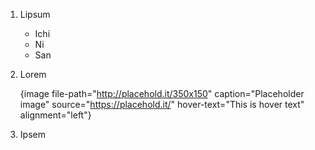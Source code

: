 1.  Lipsum

    *   Ichi
    *   Ni
    *   San

2.  Lorem

    {image file-path="http://placehold.it/350x150" caption="Placeholder image" source="https://placehold.it/" hover-text="This is hover text" alignment="left"}

3.  Ipsem
